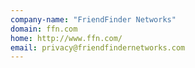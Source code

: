 ```yaml
---
company-name: "FriendFinder Networks"
domain: ffn.com
home: http://www.ffn.com/
email: privacy@friendfindernetworks.com
---
```





